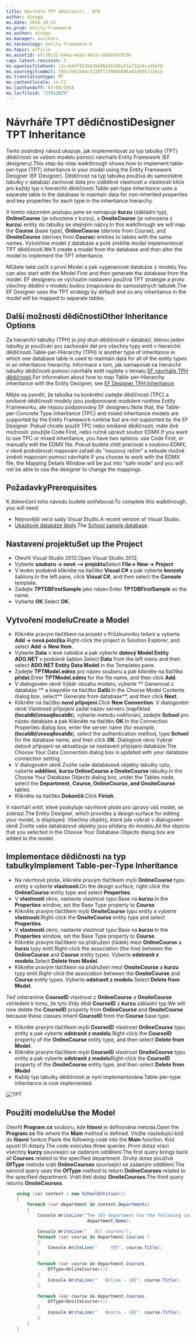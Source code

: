 ```yaml
---
title: Návrháře TPT dědičnosti - EF6
author: divega
ms.date: 2016-10-23
ms.prod: entity-framework
ms.author: divega
ms.manager: avickers
ms.technology: entity-framework-6
ms.topic: article
ms.assetid: efc78c31-b4ea-4ea3-a0cd-c69eb507020e
caps.latest.revision: 3
ms.openlocfilehash: c3ccb44f931b830a96a553d5af1e722a9ca4bbf0
ms.sourcegitcommit: f05e7b62584cf228f17390bb086a61d505712e1b
ms.translationtype: MT
ms.contentlocale: cs-CZ
ms.lasthandoff: 07/08/2018
ms.locfileid: "37912829"
---
```

# <a name="designer-tpt-inheritance"></a><span data-ttu-id="7c6ac-102">Návrháře TPT dědičnosti</span><span class="sxs-lookup"><span data-stu-id="7c6ac-102">Designer TPT Inheritance</span></span>
<span data-ttu-id="7c6ac-103">Tento podrobný návod ukazuje, jak implementovat za typ tabulky (TPT) dědičnosti ve vašem modelu pomocí návrháře Entity Framework (EF designeru).</span><span class="sxs-lookup"><span data-stu-id="7c6ac-103">This step-by-step walkthrough shows how to implement table-per-type (TPT) inheritance in your model using the Entity Framework Designer (EF Designer).</span></span> <span data-ttu-id="7c6ac-104">Dědičnost na typ tabulka používá do samostatné tabulky v databázi zachovat data pro-zděděné vlastnosti a vlastnosti klíče pro každý typ v hierarchii dědičnosti.</span><span class="sxs-lookup"><span data-stu-id="7c6ac-104">Table-per-type inheritance uses a separate table in the database to maintain data for non-inherited properties and key properties for each type in the inheritance hierarchy.</span></span>

<span data-ttu-id="7c6ac-105">V tomto názorném postupu jsme se namapuje **kurzu** (základní typ), **OnlineCourse** (je odvozena z kurzu), a **OnsiteCourse** (je odvozena z **kurzu**) entity do tabulky se stejnými názvy.</span><span class="sxs-lookup"><span data-stu-id="7c6ac-105">In this walkthrough we will map the **Course** (base type), **OnlineCourse** (derives from Course), and **OnsiteCourse** (derives from **Course**) entities to tables with the same names.</span></span> <span data-ttu-id="7c6ac-106">Vytvoříme model z databáze a poté změňte model implementovat TPT dědičnosti.</span><span class="sxs-lookup"><span data-stu-id="7c6ac-106">We'll create a model from the database and then alter the model to implement the TPT inheritance.</span></span>

<span data-ttu-id="7c6ac-107">Můžete také začít s první Model a pak vygenerovat databáze z modelu.</span><span class="sxs-lookup"><span data-stu-id="7c6ac-107">You can also start with the Model First and then generate the database from the model.</span></span> <span data-ttu-id="7c6ac-108">EF designeru ve výchozím nastavení používá TPT strategie a proto všechny dědění v modelu budou zmapována do samostatných tabulek.</span><span class="sxs-lookup"><span data-stu-id="7c6ac-108">The EF Designer uses the TPT strategy by default and so any inheritance in the model will be mapped to separate tables.</span></span>

## <a name="other-inheritance-options"></a><span data-ttu-id="7c6ac-109">Další možnosti dědičnosti</span><span class="sxs-lookup"><span data-stu-id="7c6ac-109">Other Inheritance Options</span></span>

<span data-ttu-id="7c6ac-110">Za hierarchii tabulky (TPH) je jiný druh dědičnosti v databázi, kterou jeden tabulky je používán pro zachování dat pro všechny typy entit v hierarchii dědičnosti.</span><span class="sxs-lookup"><span data-stu-id="7c6ac-110">Table-per-Hierarchy (TPH) is another type of inheritance in which one database table is used to maintain data for all of the entity types in an inheritance hierarchy.</span></span>  <span data-ttu-id="7c6ac-111">Informace o tom, jak namapovat na hierarchii tabulky dědičnosti pomocí návrháře entit najdete v tématu [EF návrháře TPH dědičnosti](~/ef6/modeling/designer/inheritance/tph.md).</span><span class="sxs-lookup"><span data-stu-id="7c6ac-111">For information about how to map Table-per-Hierarchy inheritance with the Entity Designer, see [EF Designer TPH Inheritance](~/ef6/modeling/designer/inheritance/tph.md).</span></span> 

<span data-ttu-id="7c6ac-112">Mějte na paměti, že tabulka na konkrétní zadejte dědičnosti (TPC) a smíšené dědičnosti modely jsou podporované modulem runtime Entity Frameworku, ale nejsou podporovány EF designeru.</span><span class="sxs-lookup"><span data-stu-id="7c6ac-112">Note that, the Table-per-Concrete Type Inheritance (TPC) and mixed inheritance models are supported by the Entity Framework runtime but are not supported by the EF Designer.</span></span> <span data-ttu-id="7c6ac-113">Pokud chcete použít TPC nebo smíšené dědičnosti, máte dvě možnosti: použijte Code First, nebo ručně upravit soubor EDMX.</span><span class="sxs-lookup"><span data-stu-id="7c6ac-113">If you want to use TPC or mixed inheritance, you have two options: use Code First, or manually edit the EDMX file.</span></span> <span data-ttu-id="7c6ac-114">Pokud budete chtít pracovat s souboru EDMX, v okně podrobností mapování zařadí do "nouzový režim" a nebude možné změnit mapování pomocí návrháře.</span><span class="sxs-lookup"><span data-stu-id="7c6ac-114">If you choose to work with the EDMX file, the Mapping Details Window will be put into “safe mode” and you will not be able to use the designer to change the mappings.</span></span>

## <a name="prerequisites"></a><span data-ttu-id="7c6ac-115">Požadavky</span><span class="sxs-lookup"><span data-stu-id="7c6ac-115">Prerequisites</span></span>

<span data-ttu-id="7c6ac-116">K dokončení toho návodu budete potřebovat:</span><span class="sxs-lookup"><span data-stu-id="7c6ac-116">To complete this walkthrough, you will need:</span></span>

- <span data-ttu-id="7c6ac-117">Nejnovější verzi sady Visual Studio.</span><span class="sxs-lookup"><span data-stu-id="7c6ac-117">A recent version of Visual Studio.</span></span>
- <span data-ttu-id="7c6ac-118">[Ukázkové databáze školy](~/ef6/resources/school-database.md).</span><span class="sxs-lookup"><span data-stu-id="7c6ac-118">The [School sample database](~/ef6/resources/school-database.md).</span></span>

## <a name="set-up-the-project"></a><span data-ttu-id="7c6ac-119">Nastavení projektu</span><span class="sxs-lookup"><span data-stu-id="7c6ac-119">Set up the Project</span></span>

-   <span data-ttu-id="7c6ac-120">Otevřít Visual Studio 2012.</span><span class="sxs-lookup"><span data-stu-id="7c6ac-120">Open Visual Studio 2012.</span></span>
-   <span data-ttu-id="7c6ac-121">Vyberte **souboru -&gt; nové –&gt; projektu**</span><span class="sxs-lookup"><span data-stu-id="7c6ac-121">Select **File-&gt; New -&gt; Project**</span></span>
-   <span data-ttu-id="7c6ac-122">V levém podokně klikněte na tlačítko **Visual C\#** a pak vyberte **konzoly** šablony.</span><span class="sxs-lookup"><span data-stu-id="7c6ac-122">In the left pane, click **Visual C\#**, and then select the **Console** template.</span></span>
-   <span data-ttu-id="7c6ac-123">Zadejte **TPTDBFirstSample** jako název.</span><span class="sxs-lookup"><span data-stu-id="7c6ac-123">Enter **TPTDBFirstSample** as the name.</span></span>
-   <span data-ttu-id="7c6ac-124">Vyberte **OK**.</span><span class="sxs-lookup"><span data-stu-id="7c6ac-124">Select **OK**.</span></span>

## <a name="create-a-model"></a><span data-ttu-id="7c6ac-125">Vytvoření modelu</span><span class="sxs-lookup"><span data-stu-id="7c6ac-125">Create a Model</span></span>

-   <span data-ttu-id="7c6ac-126">Klikněte pravým tlačítkem na projekt v Průzkumníku řešení a vyberte **Add -&gt; nová položka**.</span><span class="sxs-lookup"><span data-stu-id="7c6ac-126">Right-click the project in Solution Explorer, and select **Add -&gt; New Item**.</span></span>
-   <span data-ttu-id="7c6ac-127">Vyberte **Data** v levé nabídce a pak vyberte **datový Model Entity ADO.NET** v podokně šablon.</span><span class="sxs-lookup"><span data-stu-id="7c6ac-127">Select **Data** from the left menu and then select **ADO.NET Entity Data Model** in the Templates pane.</span></span>
-   <span data-ttu-id="7c6ac-128">Zadejte **TPTModel.edmx** pro název souboru a pak klikněte na tlačítko **přidat**.</span><span class="sxs-lookup"><span data-stu-id="7c6ac-128">Enter **TPTModel.edmx** for the file name, and then click **Add**.</span></span>
-   <span data-ttu-id="7c6ac-129">V dialogovém okně Výběr obsahu modelu, vyberte ** Generovat z databáze ** a klepněte na tlačítko **Další**.</span><span class="sxs-lookup"><span data-stu-id="7c6ac-129">In the Choose Model Contents dialog box, select** Generate from database**, and then click **Next**.</span></span>
-   <span data-ttu-id="7c6ac-130">Klikněte na tlačítko **nové připojení**.</span><span class="sxs-lookup"><span data-stu-id="7c6ac-130">Click **New Connection**.</span></span>
    <span data-ttu-id="7c6ac-131">V dialogovém okně Vlastnosti připojení zadat název serveru (například **(localdb)\\mssqllocaldb**), vyberte metodu ověřování, zadejte **School** pro název databáze a pak Klikněte na tlačítko **OK**.</span><span class="sxs-lookup"><span data-stu-id="7c6ac-131">In the Connection Properties dialog box, enter the server name (for example, **(localdb)\\mssqllocaldb**), select the authentication method, type **School** for the database name, and then click **OK**.</span></span>
    <span data-ttu-id="7c6ac-132">Dialogové okno Vybrat datové připojení se aktualizuje se nastavení připojení databáze.</span><span class="sxs-lookup"><span data-stu-id="7c6ac-132">The Choose Your Data Connection dialog box is updated with your database connection setting.</span></span>
-   <span data-ttu-id="7c6ac-133">V dialogovém okně Zvolte vaše databázové objekty tabulky uzlu, vyberte **oddělení**, **kurzu OnlineCourse a OnsiteCourse** tabulky.</span><span class="sxs-lookup"><span data-stu-id="7c6ac-133">In the Choose Your Database Objects dialog box, under the Tables node, select the **Department**, **Course, OnlineCourse, and OnsiteCourse** tables.</span></span>
-   <span data-ttu-id="7c6ac-134">Klikněte na tlačítko **Dokončit**.</span><span class="sxs-lookup"><span data-stu-id="7c6ac-134">Click **Finish**.</span></span>

<span data-ttu-id="7c6ac-135">V návrháři entit, které poskytuje návrhové ploše pro úpravy váš model, se zobrazí.</span><span class="sxs-lookup"><span data-stu-id="7c6ac-135">The Entity Designer, which provides a design surface for editing your model, is displayed.</span></span> <span data-ttu-id="7c6ac-136">Všechny objekty, které jste vybrali v dialogovém okně Zvolte vaše databázové objekty jsou přidány do modelu.</span><span class="sxs-lookup"><span data-stu-id="7c6ac-136">All the objects that you selected in the Choose Your Database Objects dialog box are added to the model.</span></span>

## <a name="implement-table-per-type-inheritance"></a><span data-ttu-id="7c6ac-137">Implementace dědičnosti na typ tabulky</span><span class="sxs-lookup"><span data-stu-id="7c6ac-137">Implement Table-per-Type Inheritance</span></span>

-   <span data-ttu-id="7c6ac-138">Na návrhové ploše, klikněte pravým tlačítkem myši **OnlineCourse** typu entity a vyberte **vlastnosti**.</span><span class="sxs-lookup"><span data-stu-id="7c6ac-138">On the design surface, right-click the **OnlineCourse** entity type and select **Properties**.</span></span>
-   <span data-ttu-id="7c6ac-139">V **vlastnosti** okno, nastavte vlastnost typu Base na **kurzu**.</span><span class="sxs-lookup"><span data-stu-id="7c6ac-139">In the **Properties** window, set the Base Type property to **Course**.</span></span>
-   <span data-ttu-id="7c6ac-140">Klikněte pravým tlačítkem myši **OnsiteCourse** typu entity a vyberte **vlastnosti**.</span><span class="sxs-lookup"><span data-stu-id="7c6ac-140">Right-click the **OnsiteCourse** entity type and select **Properties**.</span></span>
-   <span data-ttu-id="7c6ac-141">V **vlastnosti** okno, nastavte vlastnost typu Base na **kurzu**.</span><span class="sxs-lookup"><span data-stu-id="7c6ac-141">In the **Properties** window, set the Base Type property to **Course**.</span></span>
-   <span data-ttu-id="7c6ac-142">Klikněte pravým tlačítkem na přidružení (řádek) mezi **OnlineCourse** a **kurzu** typy entit.</span><span class="sxs-lookup"><span data-stu-id="7c6ac-142">Right-click the association (the line) between the **OnlineCourse** and **Course** entity types.</span></span>
    <span data-ttu-id="7c6ac-143">Vyberte **odstranit z modelu**.</span><span class="sxs-lookup"><span data-stu-id="7c6ac-143">Select **Delete from Model**.</span></span>
-   <span data-ttu-id="7c6ac-144">Klikněte pravým tlačítkem na přidružení mezi **OnsiteCourse** a **kurzu** typy entit.</span><span class="sxs-lookup"><span data-stu-id="7c6ac-144">Right-click the association between the **OnsiteCourse** and **Course** entity types.</span></span>
    <span data-ttu-id="7c6ac-145">Vyberte **odstranit z modelu**.</span><span class="sxs-lookup"><span data-stu-id="7c6ac-145">Select **Delete from Model**.</span></span>

<span data-ttu-id="7c6ac-146">Teď odstraníme **CourseID** vlastnost z **OnlineCourse** a **OnsiteCourse** vzhledem k tomu, že tyto třídy dědí **CourseID** z **kurzu** základní typ.</span><span class="sxs-lookup"><span data-stu-id="7c6ac-146">We will now delete the **CourseID** property from **OnlineCourse** and **OnsiteCourse** because these classes inherit **CourseID** from the **Course** base type.</span></span>

-   <span data-ttu-id="7c6ac-147">Klikněte pravým tlačítkem myši **CourseID** vlastnost **OnlineCourse** typu entity a pak vyberte **odstranit z modelu**.</span><span class="sxs-lookup"><span data-stu-id="7c6ac-147">Right-click the **CourseID** property of the **OnlineCourse** entity type, and then select **Delete from Model**.</span></span>
-   <span data-ttu-id="7c6ac-148">Klikněte pravým tlačítkem myši **CourseID** vlastnost **OnsiteCourse** typu entity a pak vyberte **odstranit z modelu**</span><span class="sxs-lookup"><span data-stu-id="7c6ac-148">Right-click the **CourseID** property of the **OnsiteCourse** entity type, and then select **Delete from Model**</span></span>
-   <span data-ttu-id="7c6ac-149">Každý typ tabulky dědičnosti je nyní implementována.</span><span class="sxs-lookup"><span data-stu-id="7c6ac-149">Table-per-type inheritance is now implemented.</span></span>

![TPT](~/ef6/media/tpt.png)

## <a name="use-the-model"></a><span data-ttu-id="7c6ac-151">Použití modelu</span><span class="sxs-lookup"><span data-stu-id="7c6ac-151">Use the Model</span></span>

<span data-ttu-id="7c6ac-152">Otevřít **Program.cs** souboru, kde **hlavní** je definována metoda.</span><span class="sxs-lookup"><span data-stu-id="7c6ac-152">Open the **Program.cs** file where the **Main** method is defined.</span></span> <span data-ttu-id="7c6ac-153">Vložte následující kód do **hlavní** funkce.</span><span class="sxs-lookup"><span data-stu-id="7c6ac-153">Paste the following code into the **Main** function.</span></span> <span data-ttu-id="7c6ac-154">Kód spustí tři dotazy.</span><span class="sxs-lookup"><span data-stu-id="7c6ac-154">The code executes three queries.</span></span> <span data-ttu-id="7c6ac-155">První dotaz vrací všechny **kurzy** související se zadaným oddělení.</span><span class="sxs-lookup"><span data-stu-id="7c6ac-155">The first query brings back all **Courses** related to the specified department.</span></span> <span data-ttu-id="7c6ac-156">Druhý dotaz používá **OfType** metoda vrátí **OnlineCourses** související se zadaným oddělení.</span><span class="sxs-lookup"><span data-stu-id="7c6ac-156">The second query uses the **OfType** method to return **OnlineCourses** related to the specified department.</span></span> <span data-ttu-id="7c6ac-157">Vrátí třetí dotaz **OnsiteCourses**.</span><span class="sxs-lookup"><span data-stu-id="7c6ac-157">The third query returns **OnsiteCourses**.</span></span>

``` csharp
    using (var context = new SchoolEntities())
    {
        foreach (var department in context.Departments)
        {
            Console.WriteLine("The {0} department has the following courses:",
                               department.Name);

            Console.WriteLine("   All courses");
            foreach (var course in department.Courses )
            {
                Console.WriteLine("     {0}", course.Title);
            }

            foreach (var course in department.Courses.
                OfType<OnlineCourse>())
            {
                Console.WriteLine("   Online - {0}", course.Title);
            }

            foreach (var course in department.Courses.
                OfType<OnsiteCourse>())
            {
                Console.WriteLine("   Onsite - {0}", course.Title);
            }
        }
    }
```
